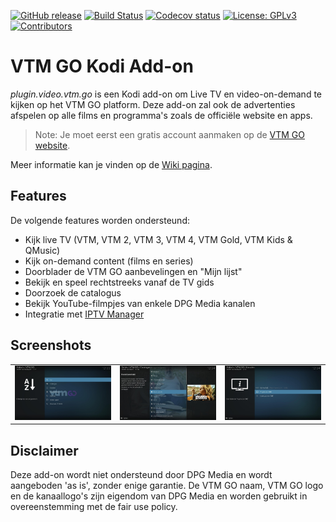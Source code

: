 [![GitHub release](https://img.shields.io/github/release/add-ons/plugin.video.vtm.go.svg)](https://github.com/add-ons/plugin.video.vtm.go/releases)
[![Build Status](https://img.shields.io/github/workflow/status/add-ons/plugin.video.vtm.go/CI/master)](https://github.com/add-ons/plugin.video.vtm.go/actions?query=branch%3Amaster)
[![Codecov status](https://img.shields.io/codecov/c/github/add-ons/plugin.video.vtm.go/master)](https://codecov.io/gh/add-ons/plugin.video.vtm.go/branch/master)
[![License: GPLv3](https://img.shields.io/badge/License-GPLv3-yellow.svg)](https://opensource.org/licenses/GPL-3.0)
[![Contributors](https://img.shields.io/github/contributors/add-ons/plugin.video.vtm.go.svg)](https://github.com/add-ons/plugin.video.vtm.go/graphs/contributors)

# VTM GO Kodi Add-on

*plugin.video.vtm.go* is een Kodi add-on om Live TV en video-on-demand te kijken op het VTM GO platform. Deze add-on zal ook de advertenties afspelen op alle films en programma's zoals de officiële website en apps.

> Note: Je moet eerst een gratis account aanmaken op de [VTM GO website](https://vtm.be/vtmgo).

Meer informatie kan je vinden op de [Wiki pagina](https://github.com/add-ons/plugin.video.vtm.go/wiki).

## Features
De volgende features worden ondersteund:

* Kijk live TV (VTM, VTM 2, VTM 3, VTM 4, VTM Gold, VTM Kids & QMusic)
* Kijk on-demand content (films en series)
* Doorblader de VTM GO aanbevelingen en "Mijn lijst"
* Bekijk en speel rechtstreeks vanaf de TV gids
* Doorzoek de catalogus
* Bekijk YouTube-filmpjes van enkele DPG Media kanalen
* Integratie met [IPTV Manager](https://github.com/add-ons/service.iptv.manager)

## Screenshots

<table>
  <tr>
    <td><img src="resources/screenshot01.jpg" width=270></td>
    <td><img src="resources/screenshot02.jpg" width=270></td>
    <td><img src="resources/screenshot03.jpg" width=270></td>
  </tr>
 </table>

## Disclaimer

Deze add-on wordt niet ondersteund door DPG Media en wordt aangeboden 'as is', zonder enige garantie. De VTM GO naam, VTM GO logo en de kanaallogo's zijn eigendom van DPG Media en worden gebruikt in overeenstemming met de fair use policy.
